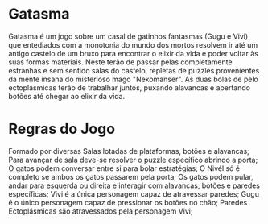 # Gatasma
Gatasma é um jogo sobre um casal de gatinhos fantasmas (Gugu e Vivi) que entediados com a monotonia do mundo dos mortos resolvem ir até um antigo castelo de um bruxo para encontrar o elixir da vida e poder voltar às suas formas materiais. Neste terão de passar pelas completamente estranhas e sem sentido salas do castelo, repletas de puzzles provenientes da mente insana do misterioso mago "Nekomanser". As duas bolas de pelo ectoplásmicas terão de trabalhar juntos, puxando alavancas e apertando botões até chegar ao elixir da vida.

# Regras do Jogo
Formado por diversas Salas lotadas de plataformas, botões e alavancas;
Para avançar de sala deve-se resolver o puzzle específico abrindo a porta;
O gatos podem conversar entre si para bolar estratégias;
O Nivél só é completo se ambos os gatos passarem pela porta;
Os gatos podem pular, andar para esquerda ou direita e interagir com alavancas, botões e paredes específicas;
Vivi é a única personagem capaz de atravessar paredes;
Gugu é o único personagem capaz de pressionar os botões no chão;
Paredes Ectoplásmicas são atravessados pela personagem Vivi;

